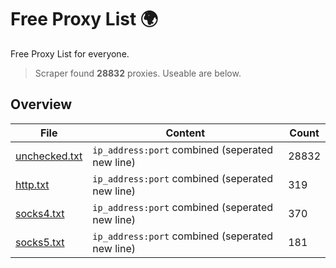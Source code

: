
# Free Proxy List 🌍

Free Proxy List for everyone.
> Scraper found **28832** proxies. Useable are below.

## Overview

|File|Content|Count|
|----|-------|-----|
|[unchecked.txt](https://raw.githubusercontent.com/yemixzy/proxy-list/main/proxies/unchecked.txt)|`ip_address:port` combined (seperated new line)|28832|
|[http.txt](https://raw.githubusercontent.com/yemixzy/proxy-list/main/proxies/http.txt)|`ip_address:port` combined (seperated new line)|319|
|[socks4.txt](https://raw.githubusercontent.com/yemixzy/proxy-list/main/proxies/socks4.txt)|`ip_address:port` combined (seperated new line)|370|
|[socks5.txt](https://raw.githubusercontent.com/yemixzy/proxy-list/main/proxies/socks5.txt)|`ip_address:port` combined (seperated new line)|181|

